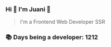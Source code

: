 ### Hi 👋 I&#39;m Juani 🦁

> I&#39;m a Frontend Web Developer SSR

### 📚 Days being a developer: 1212
